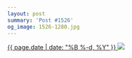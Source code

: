 ```yaml
---
layout: post
summary: 'Post #1526'
og_image: 1526-1280.jpg
---
```


<p>
 <time>
  <a href="/1526">
   {{ page.date | date: "%B %-d, %Y" }}
  </a>
 </time>
 <a href="/1526">
  <img data-taken="11/25/2021" sizes="(min-width: 700px) 50vw, calc(100vw - 2rem)" src="{{ site.assets_url }}/1526-640.jpg" srcset="{{ site.assets_url }}/1526-320.jpg 320w, {{ site.assets_url }}/1526-640.jpg 640w, {{ site.assets_url }}/1526-960.jpg 960w, {{ site.assets_url }}/1526-1280.jpg 1280w"/>
 </a>
</p>
